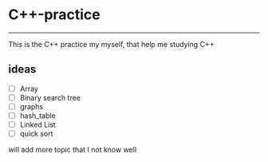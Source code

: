 # C++-practice
--------------------
This is the C++ practice my myself, that help me studying C++
## ideas
-[ ] Array
-[ ] Binary search tree
-[ ] graphs
-[ ] hash_table
-[ ] Linked List
-[ ] quick sort

will add more topic that I not know well
